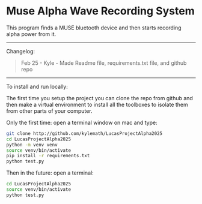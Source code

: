 # Muse Alpha Wave Recording System

This program finds a MUSE bluetooth device and then starts recording alpha power from it.

---

Changelog:

> Feb 25 - Kyle - Made Readme file, requirements.txt file, and github repo

---

To install and run locally:

The first time you setup the project you can clone the repo from github and then make a virtual environment to install all the toolboxes to isolate them from other parts of your computer.

Only the first time:
open a terminal window on mac and type:

```bash
git clone http://github.com/kylemath/LucasProjectAlpha2025
cd LucasProjectAlpha2025
python -m venv venv
source venv/bin/activate
pip install -r requirements.txt
python test.py
```

Then in the future:
open a terminal:

```bash
cd LucasProjectAlpha2025
source venv/bin/activate
python test.py
```
